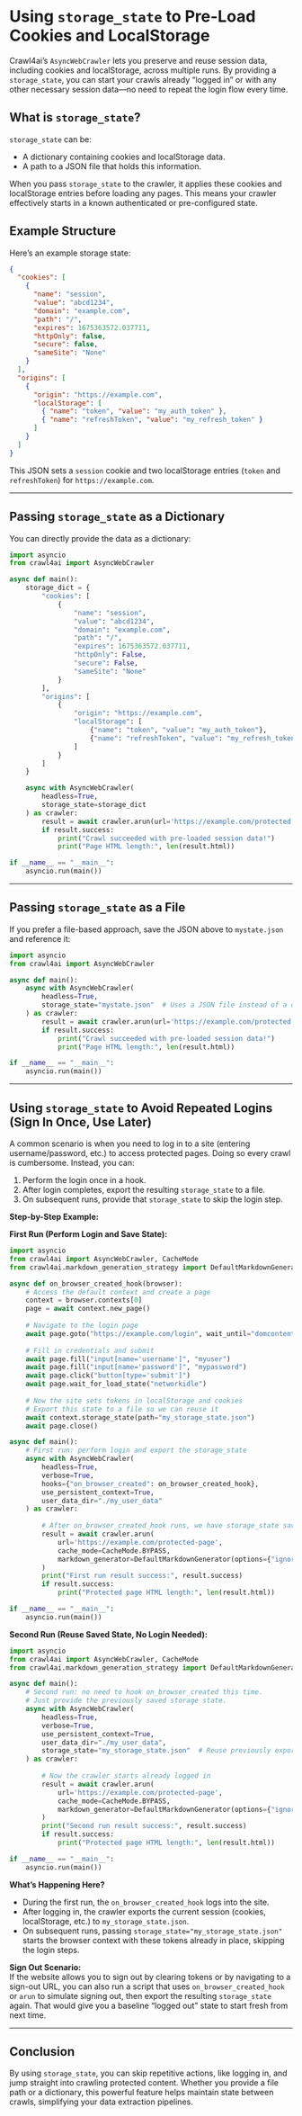 # Using `storage_state` to Pre-Load Cookies and LocalStorage

Crawl4ai’s `AsyncWebCrawler` lets you preserve and reuse session data, including cookies and localStorage, across multiple runs. By providing a `storage_state`, you can start your crawls already “logged in” or with any other necessary session data—no need to repeat the login flow every time.

## What is `storage_state`?

`storage_state` can be:

- A dictionary containing cookies and localStorage data.
- A path to a JSON file that holds this information.

When you pass `storage_state` to the crawler, it applies these cookies and localStorage entries before loading any pages. This means your crawler effectively starts in a known authenticated or pre-configured state.

## Example Structure

Here’s an example storage state:

```json
{
  "cookies": [
    {
      "name": "session",
      "value": "abcd1234",
      "domain": "example.com",
      "path": "/",
      "expires": 1675363572.037711,
      "httpOnly": false,
      "secure": false,
      "sameSite": "None"
    }
  ],
  "origins": [
    {
      "origin": "https://example.com",
      "localStorage": [
        { "name": "token", "value": "my_auth_token" },
        { "name": "refreshToken", "value": "my_refresh_token" }
      ]
    }
  ]
}
```

This JSON sets a `session` cookie and two localStorage entries (`token` and `refreshToken`) for `https://example.com`.

---

## Passing `storage_state` as a Dictionary

You can directly provide the data as a dictionary:

```python
import asyncio
from crawl4ai import AsyncWebCrawler

async def main():
    storage_dict = {
        "cookies": [
            {
                "name": "session",
                "value": "abcd1234",
                "domain": "example.com",
                "path": "/",
                "expires": 1675363572.037711,
                "httpOnly": False,
                "secure": False,
                "sameSite": "None"
            }
        ],
        "origins": [
            {
                "origin": "https://example.com",
                "localStorage": [
                    {"name": "token", "value": "my_auth_token"},
                    {"name": "refreshToken", "value": "my_refresh_token"}
                ]
            }
        ]
    }

    async with AsyncWebCrawler(
        headless=True,
        storage_state=storage_dict
    ) as crawler:
        result = await crawler.arun(url='https://example.com/protected')
        if result.success:
            print("Crawl succeeded with pre-loaded session data!")
            print("Page HTML length:", len(result.html))

if __name__ == "__main__":
    asyncio.run(main())
```

---

## Passing `storage_state` as a File

If you prefer a file-based approach, save the JSON above to `mystate.json` and reference it:

```python
import asyncio
from crawl4ai import AsyncWebCrawler

async def main():
    async with AsyncWebCrawler(
        headless=True,
        storage_state="mystate.json"  # Uses a JSON file instead of a dictionary
    ) as crawler:
        result = await crawler.arun(url='https://example.com/protected')
        if result.success:
            print("Crawl succeeded with pre-loaded session data!")
            print("Page HTML length:", len(result.html))

if __name__ == "__main__":
    asyncio.run(main())
```

---

## Using `storage_state` to Avoid Repeated Logins (Sign In Once, Use Later)

A common scenario is when you need to log in to a site (entering username/password, etc.) to access protected pages. Doing so every crawl is cumbersome. Instead, you can:

1. Perform the login once in a hook.
2. After login completes, export the resulting `storage_state` to a file.
3. On subsequent runs, provide that `storage_state` to skip the login step.

**Step-by-Step Example:**

**First Run (Perform Login and Save State):**

```python
import asyncio
from crawl4ai import AsyncWebCrawler, CacheMode
from crawl4ai.markdown_generation_strategy import DefaultMarkdownGenerator

async def on_browser_created_hook(browser):
    # Access the default context and create a page
    context = browser.contexts[0]
    page = await context.new_page()
    
    # Navigate to the login page
    await page.goto("https://example.com/login", wait_until="domcontentloaded")
    
    # Fill in credentials and submit
    await page.fill("input[name='username']", "myuser")
    await page.fill("input[name='password']", "mypassword")
    await page.click("button[type='submit']")
    await page.wait_for_load_state("networkidle")
    
    # Now the site sets tokens in localStorage and cookies
    # Export this state to a file so we can reuse it
    await context.storage_state(path="my_storage_state.json")
    await page.close()

async def main():
    # First run: perform login and export the storage_state
    async with AsyncWebCrawler(
        headless=True,
        verbose=True,
        hooks={"on_browser_created": on_browser_created_hook},
        use_persistent_context=True,
        user_data_dir="./my_user_data"
    ) as crawler:
        
        # After on_browser_created_hook runs, we have storage_state saved to my_storage_state.json
        result = await crawler.arun(
            url='https://example.com/protected-page',
            cache_mode=CacheMode.BYPASS,
            markdown_generator=DefaultMarkdownGenerator(options={"ignore_links": True}),
        )
        print("First run result success:", result.success)
        if result.success:
            print("Protected page HTML length:", len(result.html))

if __name__ == "__main__":
    asyncio.run(main())
```

**Second Run (Reuse Saved State, No Login Needed):**

```python
import asyncio
from crawl4ai import AsyncWebCrawler, CacheMode
from crawl4ai.markdown_generation_strategy import DefaultMarkdownGenerator

async def main():
    # Second run: no need to hook on_browser_created this time.
    # Just provide the previously saved storage state.
    async with AsyncWebCrawler(
        headless=True,
        verbose=True,
        use_persistent_context=True,
        user_data_dir="./my_user_data",
        storage_state="my_storage_state.json"  # Reuse previously exported state
    ) as crawler:
        
        # Now the crawler starts already logged in
        result = await crawler.arun(
            url='https://example.com/protected-page',
            cache_mode=CacheMode.BYPASS,
            markdown_generator=DefaultMarkdownGenerator(options={"ignore_links": True}),
        )
        print("Second run result success:", result.success)
        if result.success:
            print("Protected page HTML length:", len(result.html))

if __name__ == "__main__":
    asyncio.run(main())
```

**What’s Happening Here?**

- During the first run, the `on_browser_created_hook` logs into the site.  
- After logging in, the crawler exports the current session (cookies, localStorage, etc.) to `my_storage_state.json`.  
- On subsequent runs, passing `storage_state="my_storage_state.json"` starts the browser context with these tokens already in place, skipping the login steps.

**Sign Out Scenario:**  
If the website allows you to sign out by clearing tokens or by navigating to a sign-out URL, you can also run a script that uses `on_browser_created_hook` or `arun` to simulate signing out, then export the resulting `storage_state` again. That would give you a baseline “logged out” state to start fresh from next time.

---

## Conclusion

By using `storage_state`, you can skip repetitive actions, like logging in, and jump straight into crawling protected content. Whether you provide a file path or a dictionary, this powerful feature helps maintain state between crawls, simplifying your data extraction pipelines.